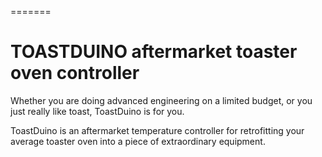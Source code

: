 
=======
# TOASTDUINO aftermarket toaster oven controller


Whether you are doing advanced engineering on a limited budget, or you just really like toast, ToastDuino is for you.

ToastDuino is an aftermarket temperature controller for retrofitting your average toaster oven into a piece of extraordinary equipment.
